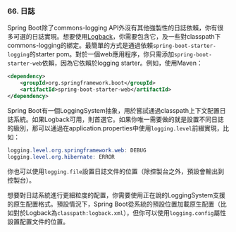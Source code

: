 ### 66. 日誌

Spring Boot除了commons-logging  API外沒有其他強製性的日誌依賴，你有很多可選的日誌實現。想要使用[Logback](http://logback.qos.ch/)，你需要包含它，及一些對classpath下commons-logging的綁定。最簡單的方式是通過依賴`spring-boot-starter-logging`的starter pom。對於一個web應用程序，你只需添加`spring-boot-starter-web`依賴，因為它依賴於logging starter。例如，使用Maven：
```xml
<dependency>
    <groupId>org.springframework.boot</groupId>
    <artifactId>spring-boot-starter-web</artifactId>
</dependency>
```
Spring Boot有一個LoggingSystem抽象，用於嘗試通過classpath上下文配置日誌系統。如果Logback可用，則首選它。如果你唯一需要做的就是設置不同日誌的級別，那可以通過在application.properties中使用`logging.level`前綴實現，比如：
```java
logging.level.org.springframework.web: DEBUG
logging.level.org.hibernate: ERROR
```
你也可以使用`logging.file`設置日誌文件的位置（除控製台之外，預設會輸出到控製台）。

想要對日誌系統進行更細粒度的配置，你需要使用正在說的LoggingSystem支援的原生配置格式。預設情況下，Spring Boot從系統的預設位置加載原生配置（比如對於Logback為`classpath:logback.xml`），但你可以使用`logging.config`屬性設置配置文件的位置。
